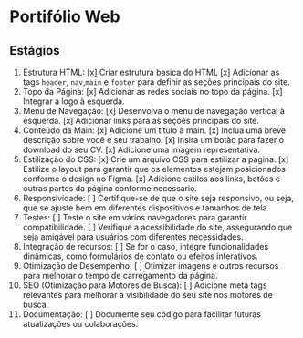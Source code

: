 # Portifólio Web

## Estágios

1. Estrutura HTML:
[x] Criar estrutura basica do HTML
[x] Adicionar as tags `header`, `nav`,`main` e `footer` para definir as seções principais do site.
2. Topo da Página:
[x] Adicionar as redes sociais no topo da página.
[x] Integrar a logo à esquerda.
3. Menu de Navegação:
[x] Desenvolva o menu de navegação vertical à esquerda.
[x] Adicionar links para as seções principais do site.
4. Conteúdo da Main:
[x] Adicione um título à main.
[x] Inclua uma breve descrição sobre você e seu trabalho.
[x] Insira um botão para fazer o download do seu CV.
[x] Adicione uma imagem representativa.
5. Estilização do CSS:
[x] Crie um arquivo CSS para estilizar a página.
[x] Estilize o layout para garantir que os elementos estejam posicionados conforme o design no Figma.
[x] Adicione estilos aos links, botões e outras partes da página conforme necessário.
6. Responsividade:
[ ] Certifique-se de que o site seja responsivo, ou seja, que se ajuste bem em diferentes dispositivos e tamanhos de tela.
7. Testes:
[ ] Teste o site em vários navegadores para garantir compatibilidade.
[ ] Verifique a acessibilidade do site, assegurando que seja amigável para usuários com diferentes necessidades.
8. Integração de recursos:
[ ] Se for o caso, integre funcionalidades dinâmicas, como formulários de contato ou efeitos interativos.
9. Otimização de Desempenho:
[ ] Otimizar imagens e outros recursos para melhorar o tempo de carregamento da página.
10. SEO (Otimização para Motores de Busca):
[ ] Adicione meta tags relevantes para melhorar a visibilidade do seu site nos motores de busca.
11. Documentação:
[ ] Documente seu código para facilitar futuras atualizações ou colaborações.